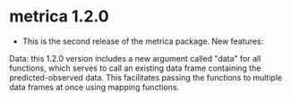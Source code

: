 # metrica 1.2.0

* This is the second release of the metrica package.
New features:

Data: this 1.2.0 version includes a new argument called "data" for all functions,
which serves to call an existing data frame containing the predicted-observed data.
This facilitates passing the functions to multiple data frames at once using mapping
functions.
